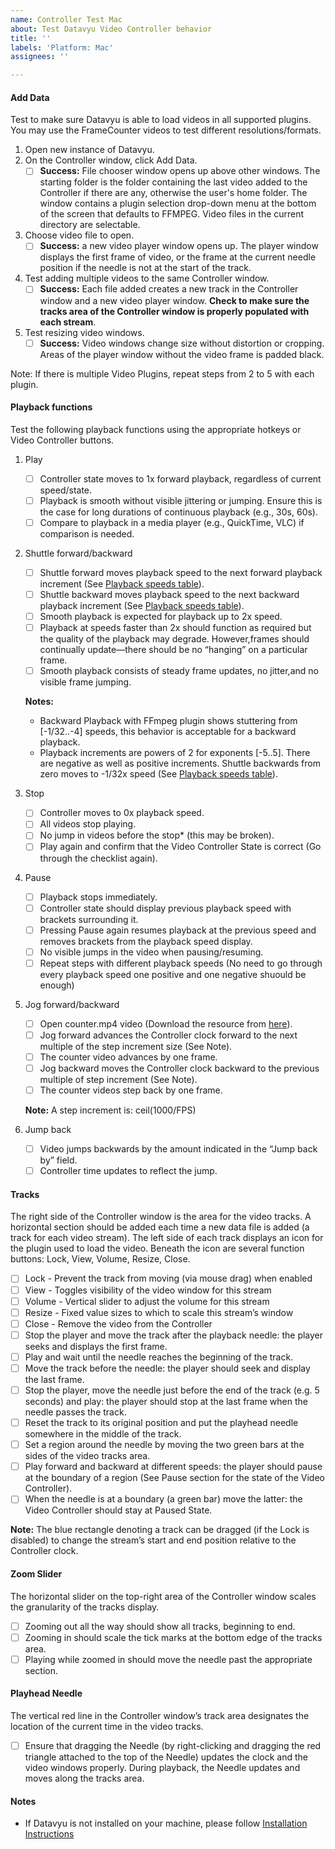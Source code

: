 ```yaml
---
name: Controller Test Mac
about: Test Datavyu Video Controller behavior
title: ''
labels: 'Platform: Mac'
assignees: ''

---
```


#### Add Data
Test to make sure Datavyu is able to load videos in all supported plugins. You may use the FrameCounter videos to test different resolutions/formats.

1. Open new instance of Datavyu.
2. On the Controller window, click Add Data.
   - [ ] __Success:__ File chooser window opens up above other windows. The starting folder is the folder containing the last video added to the Controller if there are any, otherwise the user's home folder. The window contains a plugin selection drop-down menu at the bottom of the screen that defaults to FFMPEG. Video files in the current directory are selectable.
3. Choose video file to open.
   - [ ] __Success:__ a new video player window opens up. The player window displays the first frame of video, or the frame at the current needle position if the needle is not at the start of the track.
4. Test adding multiple videos to the same Controller window.
   - [ ] __Success:__ Each file added creates a new track in the Controller window and a new video player window. **Check to make sure the tracks area of the Controller window is properly populated with each stream**.
5. Test resizing video windows.
   - [ ] __Success:__ Video windows change size without distortion or cropping. Areas of the player window without the video frame is padded black.

Note: If there is multiple Video Plugins, repeat steps from 2 to 5 with each plugin.

#### Playback functions
Test the following playback functions using the appropriate hotkeys or Video Controller buttons.
1. Play
   - [ ] Controller state moves to 1x forward playback, regardless of current speed/state.
   - [ ] Playback is smooth without visible jittering or jumping. Ensure this is the case for long durations of continuous playback (e.g., 30s, 60s).
   - [ ] Compare to playback in a media player (e.g., QuickTime, VLC) if comparison is needed.
1. Shuttle forward/backward
   - [ ] Shuttle forward moves playback speed to the next forward playback increment (See [Playback speeds table](https://github.com/databrary/datavyu_qa/wiki/Resources/_edit#playback-speeds)).
   - [ ] Shuttle backward moves playback speed to the next backward playback increment (See [Playback speeds table](https://github.com/databrary/datavyu_qa/wiki/Resources/_edit#playback-speeds)).
   - [ ] Smooth playback is expected for playback up to 2x speed.
   - [ ] Playback at speeds faster than 2x should function as required but the quality of the playback may degrade. However,frames should continually update—there should be no “hanging” on a particular frame.
   - [ ] Smooth playback consists of steady frame updates, no jitter,and no visible frame jumping.
   
   **Notes:** 
    - Backward Playback with FFmpeg plugin shows stuttering from [-1/32..-4] speeds, this behavior is acceptable for a backward playback.
    - Playback increments are powers of 2 for exponents [-5..5]. There are negative as well as positive increments. Shuttle backwards from zero moves to -1/32x speed (See [Playback speeds table](https://github.com/databrary/datavyu_qa/wiki/Resources/_edit#playback-speeds)).


1. Stop
   - [ ] Controller moves to 0x playback speed.
   - [ ] All videos stop playing.
   - [ ] No jump in videos before the stop* (this may be broken).
   - [ ] Play again and confirm that the Video Controller State is correct (Go through the checklist again).
1. Pause
   - [ ] Playback stops immediately.
   - [ ] Controller state should display previous playback speed with brackets surrounding it.
   - [ ] Pressing Pause again resumes playback at the previous speed and removes brackets from the playback speed display.
   - [ ] No visible jumps in the video when pausing/resuming.
   - [ ] Repeat steps with different playback speeds (No need to go through every playback speed one positive and one negative shuould be enough)
1. Jog forward/backward
   - [ ] Open counter.mp4 video (Download the resource from [here](https://github.com/databrary/datavyu_qa/wiki/Resources/_edit#videos)).
   - [ ] Jog forward advances the Controller clock forward to the next multiple of the step increment size (See Note).
   - [ ] The counter video advances by one frame.
   - [ ] Jog backward moves the Controller clock backward to the previous multiple of step increment (See Note).
   - [ ] The counter videos step back by one frame.
   
   **Note:** A step increment is: ceil(1000/FPS)
1. Jump back
   - [ ] Video jumps backwards by the amount indicated in the “Jump back by” field.
   - [ ] Controller time updates to reflect the jump.

#### Tracks
The right side of the Controller window is the area for the video tracks. A horizontal section should be added each time a new data file is added (a track for each video stream). The left side of each track displays an icon for the plugin used to load the video. Beneath the icon are several function buttons: Lock, View, Volume, Resize, Close.
- [ ] Lock - Prevent the track from moving (via mouse drag) when enabled
- [ ] View - Toggles visibility of the video window for this stream
- [ ] Volume - Vertical slider to adjust the volume for this stream
- [ ] Resize - Fixed value sizes to which to scale this stream’s window
- [ ] Close - Remove the video from the Controller
- [ ] Stop the player and move the track after the playback needle: the player seeks and displays the first frame.
- [ ] Play and wait until the needle reaches the beginning of the track.
- [ ] Move the track before the needle: the player should seek and display the last frame.
- [ ] Stop the player, move the needle just before the end of the track (e.g. 5 seconds) and play: the player should stop at the last frame when the needle passes the track.
- [ ] Reset the track to its original position and put the playhead needle somewhere in the middle of the track.
- [ ] Set a region around the needle by moving the two green bars at the sides of the video tracks area.
- [ ] Play forward and backward at different speeds: the player should pause at the boundary of a region (See Pause section for the state of the Video Controller).
- [ ] When the needle is at a boundary (a green bar) move the latter: the Video Controller should stay at Paused State.

**Note:** The blue rectangle denoting a track can be dragged (if the Lock is disabled) to change the stream’s start and end position relative to the Controller clock.

#### Zoom Slider
The horizontal slider on the top-right area of the Controller window scales the granularity of the tracks display. 
- [ ] Zooming out all the way should show all tracks, beginning to end. 
- [ ] Zooming in should scale the tick marks at the bottom edge of the tracks area. 
- [ ] Playing while zoomed in should move the needle past the appropriate section.

#### Playhead Needle
The vertical red line in the Controller window’s track area designates the location of the current time in the video tracks. 
- [ ] Ensure that dragging the Needle (by right-clicking and dragging the red triangle attached to the top of the Needle) updates the clock and the video windows properly. During playback, the Needle updates and moves along the tracks area.

#### Notes
- If Datavyu is not installed on your machine, please follow [Installation Instructions](https://github.com/databrary/datavyu_qa/wiki#installation)
